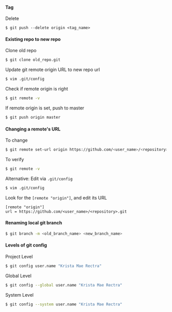 #### Tag
Delete
```
$ git push --delete origin <tag_name>
```


#### Existing repo to new repo
Clone old repo
```bash
$ git clone old_repo.git
```
Update git remote origin URL to new repo url
```bash
$ vim .git/config
```
Check if remote origin is right
```bash
$ git remote -v
```
If remote origin is set, push to master
```bash
$ git push origin master
```

#### Changing a remote's URL
To change
```bash
$ git remote set-url origin https://github.com/<user_name>/<repository>.git
```
To verify
```bash
$ git remote -v
```
Alternative:
Edit via `.git/config`
```bash
$ vim .git/config
```
Look for the `[remote "origin"]`, and edit its URL
```
[remote "origin"]
url = https://github.com/<user_name>/<repository>.git
```


#### Renaming local git branch
```bash
$ git branch -m <old_branch_name> <new_branch_name>
```

#### Levels of git config
Project Level
```bash
$ git config user.name "Krista Mae Rectra" 
```
Global Level
```bash
$ git config --global user.name "Krista Mae Rectra"
```
System Level
```bash
$ git config --system user.name "Krista Mae Rectra" 
```
